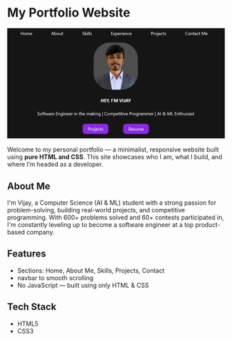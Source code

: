 # My Portfolio Website

![Portfolio Preview](./preview.png)

Welcome to my personal portfolio — a minimalist, responsive website built using **pure HTML and CSS**. This site showcases who I am, what I build, and where I’m headed as a developer.

## About Me
I'm Vijay, a Computer Science (AI & ML) student with a strong passion for problem-solving, building real-world projects, and competitive programming. With 600+ problems solved and 60+ contests participated in, I'm constantly leveling up to become a software engineer at a top product-based company.

## Features

- Sections: Home, About Me, Skills, Projects, Contact
- navbar to smooth scrolling
- No JavaScript — built using only HTML & CSS

## Tech Stack

- HTML5
- CSS3

